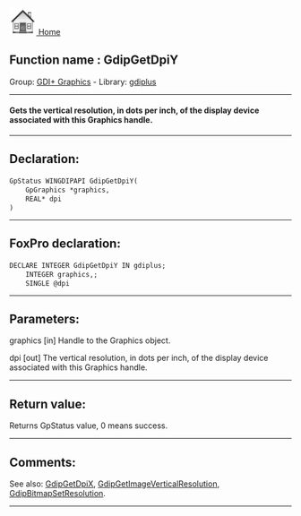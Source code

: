 [<img src="../../images/home.png"> Home ](https://github.com/VFPX/Win32API)  

## Function name : GdipGetDpiY
Group: [GDI+ Graphics](../../functions_group.md#GDIplus_Graphics)  -  Library: [gdiplus](../../Libraries.md#gdiplus)  
***  


#### Gets the vertical resolution, in dots per inch, of the display device associated with this Graphics handle.
***  


## Declaration:
```foxpro  
GpStatus WINGDIPAPI GdipGetDpiY(
	GpGraphics *graphics,
	REAL* dpi
)  
```  
***  


## FoxPro declaration:
```foxpro  
DECLARE INTEGER GdipGetDpiY IN gdiplus;
	INTEGER graphics,;
	SINGLE @dpi  
```  
***  


## Parameters:
graphics
[in] Handle to the Graphics object.

dpi
[out] The vertical resolution, in dots per inch, of the display device associated with this Graphics handle.  
***  


## Return value:
Returns GpStatus value, 0 means success.  
***  


## Comments:
See also: [GdipGetDpiX](../gdiplus/GdipGetDpiX.md), [GdipGetImageVerticalResolution](../gdiplus/GdipGetImageVerticalResolution.md), [GdipBitmapSetResolution](../gdiplus/GdipBitmapSetResolution.md).  
  
***  

